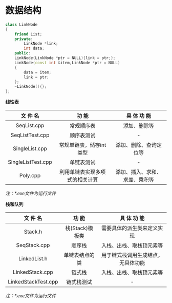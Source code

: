 # 数据结构

```C++
class LinkNode
{
    friend List;
    private:
        LinkNode *link;
        int data;
    public:
    LinkNode(LinkNode *ptr = NULL){link = ptr;};
    LinkNode(const int &item,LinkNode *ptr = NULL)
    {
        data = item;
        link = ptr;
    };
    ~LinkNode(){};
};
```

**线性表**

|  文 件 名  |  功 能  | 具 体 功 能 |
|:---:|:---:|:---:|
|SeqList.cpp|常规顺序表|添加、删除等|
|SeqListTest.cpp|顺序表测试|-|
|SingleList.cpp|常规单链表，储存int类型|添加、删除、查询定位等|
|SingleListTest.cpp|单链表测试|-|
|Poly.cpp|利用单链表实现多项式的相关计算|添加、插入、求和、求差、乘积等|
*注：\*.exe文件为运行文件*

**栈和队列**

|  文 件 名  |  功 能  | 具 体 功 能 |
|:---:|:---:|:---:|
|Stack.h|栈(Stack)模板类|需要具体的派生类来定义实现|
|SeqStack.cpp|顺序栈|入栈、出栈、取栈顶元素等|
|LinkedList.h|单链表结点的类|用于链式栈调用生成结点，无具体功能|
|LinkedStack.cpp|链式栈|入栈、出栈、取栈顶元素等|
|LinkedStackTest.cpp|链式栈测试|-|
*注：\*.exe文件为运行文件*
